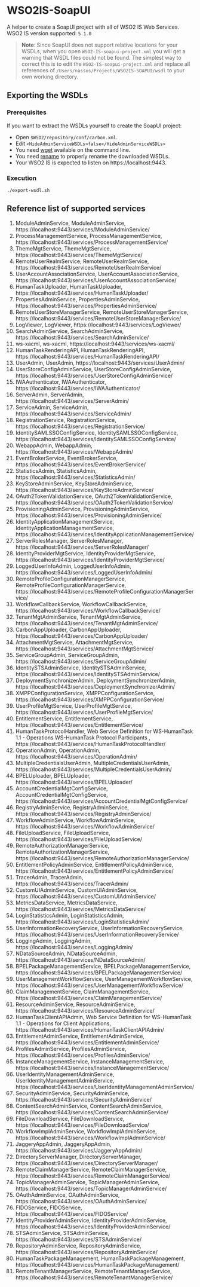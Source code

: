 # WSO2IS-SoapUI
A helper to create a SoapUI project with all of WSO2 IS Web Services.  
WSO2 IS version supported: `5.1.0`

> __Note__: Since SoapUI does not support relative locations for your WSDLs, when you open `WSO2-IS-soapui-project.xml` you will get a warning that WSDL files could not be found. The simplest way to correct this is to edit the `WSO2-IS-soapui-project.xml` and replace all references of `/Users/nassos/Projects/WSO2IS-SOAPUI/wsdl` to your own working directory.

## Exporting the WSDLs
### Prerequisites
If you want to extract the WSDLs yourself to create the SoapUI project:  
- Open `$WSO2/repository/conf/carbon.xml`.
- Edit `<HideAdminServiceWSDLs>false</HideAdminServiceWSDLs>`  
- You need [wget](https://www.gnu.org/software/wget/) available on the command line.  
- You need [rename](http://linux.die.net/man/1/rename) to properly rename the downloaded WSDLs.  
- Your WSO2 IS is expected to listen on https://localhost:9443.  

### Execution
`./export-wsdl.sh`

## Reference list of supported services
1. ModuleAdminService, ModuleAdminService, https://localhost:9443/services/ModuleAdminService/
2. ProcessManagementService, ProcessManagementService, https://localhost:9443/services/ProcessManagementService/
3. ThemeMgtService, ThemeMgtService, https://localhost:9443/services/ThemeMgtService/
4. RemoteUserRealmService, RemoteUserRealmService, https://localhost:9443/services/RemoteUserRealmService/
5. UserAccountAssociationService, UserAccountAssociationService, https://localhost:9443/services/UserAccountAssociationService/
6. HumanTaskUploader, HumanTaskUploader, https://localhost:9443/services/HumanTaskUploader/
7. PropertiesAdminService, PropertiesAdminService, https://localhost:9443/services/PropertiesAdminService/
8. RemoteUserStoreManagerService, RemoteUserStoreManagerService, https://localhost:9443/services/RemoteUserStoreManagerService/
9. LogViewer, LogViewer, https://localhost:9443/services/LogViewer/
10. SearchAdminService, SearchAdminService, https://localhost:9443/services/SearchAdminService/
11. ws-xacml, ws-xacml, https://localhost:9443/services/ws-xacml/
12. HumanTaskRenderingAPI, HumanTaskRenderingAPI, https://localhost:9443/services/HumanTaskRenderingAPI/
13. UserAdmin, UserAdmin, https://localhost:9443/services/UserAdmin/
14. UserStoreConfigAdminService, UserStoreConfigAdminService, https://localhost:9443/services/UserStoreConfigAdminService/
15. IWAAuthenticator, IWAAuthenticator, https://localhost:9443/services/IWAAuthenticator/
16. ServerAdmin, ServerAdmin, https://localhost:9443/services/ServerAdmin/
17. ServiceAdmin, ServiceAdmin, https://localhost:9443/services/ServiceAdmin/
18. RegistrationService, RegistrationService, https://localhost:9443/services/RegistrationService/
19. IdentitySAMLSSOConfigService, IdentitySAMLSSOConfigService, https://localhost:9443/services/IdentitySAMLSSOConfigService/
20. WebappAdmin, WebappAdmin, https://localhost:9443/services/WebappAdmin/
21. EventBrokerService, EventBrokerService, https://localhost:9443/services/EventBrokerService/
22. StatisticsAdmin, StatisticsAdmin, https://localhost:9443/services/StatisticsAdmin/
23. KeyStoreAdminService, KeyStoreAdminService, https://localhost:9443/services/KeyStoreAdminService/
24. OAuth2TokenValidationService, OAuth2TokenValidationService, https://localhost:9443/services/OAuth2TokenValidationService/
25. ProvisioningAdminService, ProvisioningAdminService, https://localhost:9443/services/ProvisioningAdminService/
26. IdentityApplicationManagementService, IdentityApplicationManagementService, https://localhost:9443/services/IdentityApplicationManagementService/
27. ServerRolesManager, ServerRolesManager, https://localhost:9443/services/ServerRolesManager/
28. IdentityProviderMgtService, IdentityProviderMgtService, https://localhost:9443/services/IdentityProviderMgtService/
29. LoggedUserInfoAdmin, LoggedUserInfoAdmin, https://localhost:9443/services/LoggedUserInfoAdmin/
30. RemoteProfileConfigurationManagerService, RemoteProfileConfigurationManagerService, https://localhost:9443/services/RemoteProfileConfigurationManagerService/
31. WorkflowCallbackService, WorkflowCallbackService, https://localhost:9443/services/WorkflowCallbackService/
32. TenantMgtAdminService, TenantMgtAdminService, https://localhost:9443/services/TenantMgtAdminService/
33. CarbonAppUploader, CarbonAppUploader, https://localhost:9443/services/CarbonAppUploader/
34. AttachmentMgtService, AttachmentMgtService, https://localhost:9443/services/AttachmentMgtService/
35. ServiceGroupAdmin, ServiceGroupAdmin, https://localhost:9443/services/ServiceGroupAdmin/
36. IdentitySTSAdminService, IdentitySTSAdminService, https://localhost:9443/services/IdentitySTSAdminService/
37. DeploymentSynchronizerAdmin, DeploymentSynchronizerAdmin, https://localhost:9443/services/DeploymentSynchronizerAdmin/
38. XMPPConfigurationService, XMPPConfigurationService, https://localhost:9443/services/XMPPConfigurationService/
39. UserProfileMgtService, UserProfileMgtService, https://localhost:9443/services/UserProfileMgtService/
40. EntitlementService, EntitlementService, https://localhost:9443/services/EntitlementService/
41. HumanTaskProtocolHandler,
    Web Service Definition for WS-HumanTask 1.1 - Operations WS-HumanTask Protocol Participants
  , https://localhost:9443/services/HumanTaskProtocolHandler/
42. OperationAdmin, OperationAdmin, https://localhost:9443/services/OperationAdmin/
43. MultipleCredentialsUserAdmin, MultipleCredentialsUserAdmin, https://localhost:9443/services/MultipleCredentialsUserAdmin/
44. BPELUploader, BPELUploader, https://localhost:9443/services/BPELUploader/
45. AccountCredentialMgtConfigService, AccountCredentialMgtConfigService, https://localhost:9443/services/AccountCredentialMgtConfigService/
46. RegistryAdminService, RegistryAdminService, https://localhost:9443/services/RegistryAdminService/
47. WorkflowAdminService, WorkflowAdminService, https://localhost:9443/services/WorkflowAdminService/
48. FileUploadService, FileUploadService, https://localhost:9443/services/FileUploadService/
49. RemoteAuthorizationManagerService, RemoteAuthorizationManagerService, https://localhost:9443/services/RemoteAuthorizationManagerService/
50. EntitlementPolicyAdminService, EntitlementPolicyAdminService, https://localhost:9443/services/EntitlementPolicyAdminService/
51. TracerAdmin, TracerAdmin, https://localhost:9443/services/TracerAdmin/
52. CustomUIAdminService, CustomUIAdminService, https://localhost:9443/services/CustomUIAdminService/
53. MetricsDataService, MetricsDataService, https://localhost:9443/services/MetricsDataService/
54. LoginStatisticsAdmin, LoginStatisticsAdmin, https://localhost:9443/services/LoginStatisticsAdmin/
55. UserInformationRecoveryService, UserInformationRecoveryService, https://localhost:9443/services/UserInformationRecoveryService/
56. LoggingAdmin, LoggingAdmin, https://localhost:9443/services/LoggingAdmin/
57. NDataSourceAdmin, NDataSourceAdmin, https://localhost:9443/services/NDataSourceAdmin/
58. BPELPackageManagementService, BPELPackageManagementService, https://localhost:9443/services/BPELPackageManagementService/
59. UserManagementWorkflowService, UserManagementWorkflowService, https://localhost:9443/services/UserManagementWorkflowService/
60. ClaimManagementService, ClaimManagementService, https://localhost:9443/services/ClaimManagementService/
61. ResourceAdminService, ResourceAdminService, https://localhost:9443/services/ResourceAdminService/
62. HumanTaskClientAPIAdmin, Web Service Definition for WS-HumanTask 1.1 - Operations for Client Applications, https://localhost:9443/services/HumanTaskClientAPIAdmin/
63. EntitlementAdminService, EntitlementAdminService, https://localhost:9443/services/EntitlementAdminService/
64. ProfilesAdminService, ProfilesAdminService, https://localhost:9443/services/ProfilesAdminService/
65. InstanceManagementService, InstanceManagementService, https://localhost:9443/services/InstanceManagementService/
66. UserIdentityManagementAdminService, UserIdentityManagementAdminService, https://localhost:9443/services/UserIdentityManagementAdminService/
67. SecurityAdminService, SecurityAdminService, https://localhost:9443/services/SecurityAdminService/
68. ContentSearchAdminService, ContentSearchAdminService, https://localhost:9443/services/ContentSearchAdminService/
69. FileDownloadService, FileDownloadService, https://localhost:9443/services/FileDownloadService/
70. WorkflowImplAdminService, WorkflowImplAdminService, https://localhost:9443/services/WorkflowImplAdminService/
71. JaggeryAppAdmin, JaggeryAppAdmin, https://localhost:9443/services/JaggeryAppAdmin/
72. DirectoryServerManager, DirectoryServerManager, https://localhost:9443/services/DirectoryServerManager/
73. RemoteClaimManagerService, RemoteClaimManagerService, https://localhost:9443/services/RemoteClaimManagerService/
74. TopicManagerAdminService, TopicManagerAdminService, https://localhost:9443/services/TopicManagerAdminService/
75. OAuthAdminService, OAuthAdminService, https://localhost:9443/services/OAuthAdminService/
76. FIDOService, FIDOService, https://localhost:9443/services/FIDOService/
77. IdentityProviderAdminService, IdentityProviderAdminService, https://localhost:9443/services/IdentityProviderAdminService/
78. STSAdminService, STSAdminService, https://localhost:9443/services/STSAdminService/
79. RepositoryAdminService, RepositoryAdminService, https://localhost:9443/services/RepositoryAdminService/
80. HumanTaskPackageManagement, HumanTaskPackageManagement, https://localhost:9443/services/HumanTaskPackageManagement/
81. RemoteTenantManagerService, RemoteTenantManagerService, https://localhost:9443/services/RemoteTenantManagerService/
